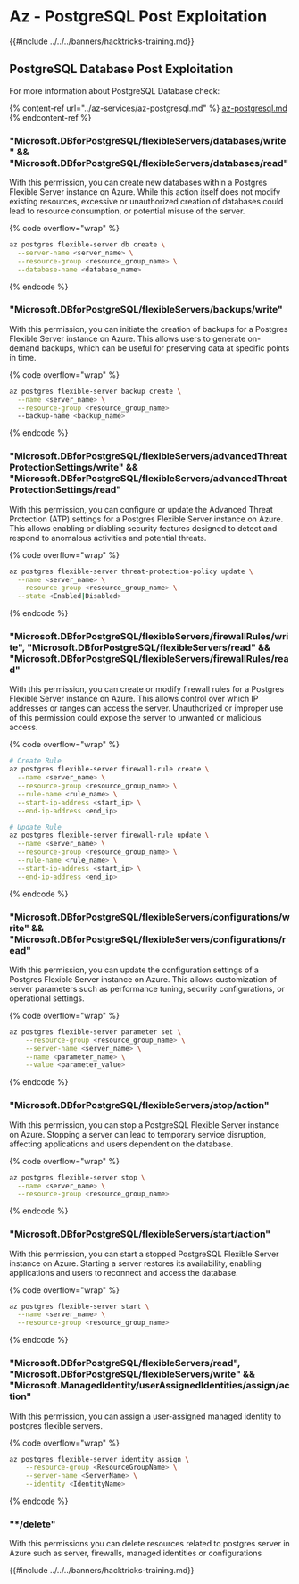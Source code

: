 # Az - PostgreSQL Post Exploitation

{{#include ../../../banners/hacktricks-training.md}}

## PostgreSQL Database Post Exploitation
For more information about PostgreSQL Database check:

{% content-ref url="../az-services/az-postgresql.md" %}
[az-postgresql.md](../az-services/az-postgresql.md)
{% endcontent-ref %}

### "Microsoft.DBforPostgreSQL/flexibleServers/databases/write" && "Microsoft.DBforPostgreSQL/flexibleServers/databases/read"

With this permission, you can create new databases within a Postgres Flexible Server instance on Azure. While this action itself does not modify existing resources, excessive or unauthorized creation of databases could lead to resource consumption, or potential misuse of the server.

{% code overflow="wrap" %}
```bash
az postgres flexible-server db create \
  --server-name <server_name> \
  --resource-group <resource_group_name> \
  --database-name <database_name>
```
{% endcode %}

### "Microsoft.DBforPostgreSQL/flexibleServers/backups/write"

With this permission, you can initiate the creation of backups for a Postgres Flexible Server instance on Azure. This allows users to generate on-demand backups, which can be useful for preserving data at specific points in time.

{% code overflow="wrap" %}
```bash
az postgres flexible-server backup create \
  --name <server_name> \
  --resource-group <resource_group_name>
  --backup-name <backup_name>
```
{% endcode %}

### "Microsoft.DBforPostgreSQL/flexibleServers/advancedThreatProtectionSettings/write" && "Microsoft.DBforPostgreSQL/flexibleServers/advancedThreatProtectionSettings/read"

With this permission, you can configure or update the Advanced Threat Protection (ATP) settings for a Postgres Flexible Server instance on Azure. This allows enabling or diabling security features designed to detect and respond to anomalous activities and potential threats.

{% code overflow="wrap" %}
```bash
az postgres flexible-server threat-protection-policy update \
  --name <server_name> \
  --resource-group <resource_group_name> \
  --state <Enabled|Disabled>
```
{% endcode %}

### "Microsoft.DBforPostgreSQL/flexibleServers/firewallRules/write", "Microsoft.DBforPostgreSQL/flexibleServers/read" && "Microsoft.DBforPostgreSQL/flexibleServers/firewallRules/read"

With this permission, you can create or modify firewall rules for a Postgres Flexible Server instance on Azure. This allows control over which IP addresses or ranges can access the server. Unauthorized or improper use of this permission could expose the server to unwanted or malicious access.

{% code overflow="wrap" %}
```bash
# Create Rule
az postgres flexible-server firewall-rule create \
  --name <server_name> \
  --resource-group <resource_group_name> \
  --rule-name <rule_name> \
  --start-ip-address <start_ip> \
  --end-ip-address <end_ip>

# Update Rule
az postgres flexible-server firewall-rule update \
  --name <server_name> \
  --resource-group <resource_group_name> \
  --rule-name <rule_name> \
  --start-ip-address <start_ip> \
  --end-ip-address <end_ip>
```
{% endcode %}

### "Microsoft.DBforPostgreSQL/flexibleServers/configurations/write" && "Microsoft.DBforPostgreSQL/flexibleServers/configurations/read"

With this permission, you can update the configuration settings of a Postgres Flexible Server instance on Azure. This allows customization of server parameters such as performance tuning, security configurations, or operational settings.

{% code overflow="wrap" %}
```bash
az postgres flexible-server parameter set \
    --resource-group <resource_group_name> \
    --server-name <server_name> \
    --name <parameter_name> \
    --value <parameter_value>
```
{% endcode %}

### "Microsoft.DBforPostgreSQL/flexibleServers/stop/action"

With this permission, you can stop a PostgreSQL Flexible Server instance on Azure. Stopping a server can lead to temporary service disruption, affecting applications and users dependent on the database.

{% code overflow="wrap" %}
```bash
az postgres flexible-server stop \
  --name <server_name> \
  --resource-group <resource_group_name>
  ```
{% endcode %}

### "Microsoft.DBforPostgreSQL/flexibleServers/start/action"
With this permission, you can start a stopped PostgreSQL Flexible Server instance on Azure. Starting a server restores its availability, enabling applications and users to reconnect and access the database.

{% code overflow="wrap" %}
```bash
az postgres flexible-server start \
  --name <server_name> \
  --resource-group <resource_group_name>
```
{% endcode %}

### "Microsoft.DBforPostgreSQL/flexibleServers/read", "Microsoft.DBforPostgreSQL/flexibleServers/write" && "Microsoft.ManagedIdentity/userAssignedIdentities/assign/action"

With this permission, you can assign a user-assigned managed identity to postgres flexible servers.

{% code overflow="wrap" %}
```bash
az postgres flexible-server identity assign \
    --resource-group <ResourceGroupName> \
    --server-name <ServerName> \
    --identity <IdentityName>
```
{% endcode %}

### "*/delete"
With this permissions you can delete resources related to postgres server in Azure such as server, firewalls, managed identities or configurations


{{#include ../../../banners/hacktricks-training.md}}

